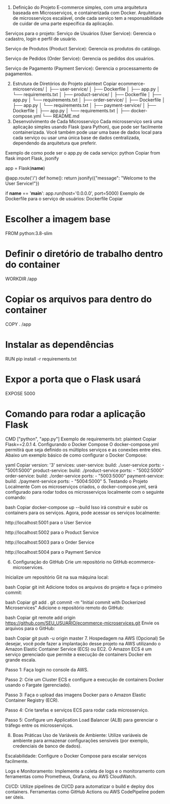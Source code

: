 1. Definição do Projeto
E-commerce simples, com uma arquitetura baseada em Microsserviços, e containerizada com Docker. Arquitetura de microsserviços escalável, onde cada serviço tem a responsabilidade de cuidar de uma parte específica da aplicação.

Serviços para o projeto:
Serviço de Usuários (User Service): Gerencia o cadastro, login e perfil de usuário.

Serviço de Produtos (Product Service): Gerencia os produtos do catálogo.

Serviço de Pedidos (Order Service): Gerencia os pedidos dos usuários.

Serviço de Pagamento (Payment Service): Gerencia o processamento de pagamentos.

2. Estrutura de Diretórios do Projeto
plaintext
Copiar
ecommerce-microservices/
│
├── user-service/
│   ├── Dockerfile
│   ├── app.py
│   └── requirements.txt
│
├── product-service/
│   ├── Dockerfile
│   ├── app.py
│   └── requirements.txt
│
├── order-service/
│   ├── Dockerfile
│   ├── app.py
│   └── requirements.txt
│
├── payment-service/
│   ├── Dockerfile
│   ├── app.py
│   └── requirements.txt
│
├── docker-compose.yml
└── README.md
3. Desenvolvimento de Cada Microsserviço
Cada microsserviço será uma aplicação simples usando Flask (para Python), que pode ser facilmente containerizada. Você também pode usar uma base de dados local para cada serviço ou usar uma única base de dados centralizada, dependendo da arquitetura que preferir.

Exemplo de como pode ser o app.py de cada serviço:
python
Copiar
from flask import Flask, jsonify

app = Flask(__name__)

@app.route('/')
def home():
    return jsonify({"message": "Welcome to the User Service!"})

if __name__ == '__main__':
    app.run(host='0.0.0.0', port=5000)
Exemplo de Dockerfile para o serviço de usuários:
Dockerfile
Copiar
# Escolher a imagem base
FROM python:3.8-slim

# Definir o diretório de trabalho dentro do container
WORKDIR /app

# Copiar os arquivos para dentro do container
COPY . /app

# Instalar as dependências
RUN pip install -r requirements.txt

# Expor a porta que o Flask usará
EXPOSE 5000

# Comando para rodar a aplicação Flask
CMD ["python", "app.py"]
Exemplo de requirements.txt:
plaintext
Copiar
Flask==2.0.1
4. Configurando o Docker Compose
O docker-compose.yml permitirá que seja definido os múltiplos serviços e as conexões entre eles. Abaixo um exemplo básico de como configurar o Docker Compose:

yaml
Copiar
version: '3'
services:
  user-service:
    build: ./user-service
    ports:
      - "5001:5000"
  product-service:
    build: ./product-service
    ports:
      - "5002:5000"
  order-service:
    build: ./order-service
    ports:
      - "5003:5000"
  payment-service:
    build: ./payment-service
    ports:
      - "5004:5000"
5. Testando o Projeto Localmente
Com os microserviços criados, o docker-compose.yml, será configurado para rodar todos os microsserviços localmente com o seguinte comando:

bash
Copiar
docker-compose up --build
Isso irá construir e subir os containers para os serviços. Agora, pode acessar os serviços localmente:

http://localhost:5001 para o User Service

http://localhost:5002 para o Product Service

http://localhost:5003 para o Order Service

http://localhost:5004 para o Payment Service

6. Configuração do GitHub
Crie um repositório no GitHub ecommerce-microservices.

Inicialize um repositório Git na sua máquina local:

bash
Copiar
git init
Adicione todos os arquivos do projeto e faça o primeiro commit:

bash
Copiar
git add .
git commit -m "Initial commit with Dockerized Microservices"
Adicione o repositório remoto do GitHub:

bash
Copiar
git remote add origin https://github.com/SEU_USUARIO/ecommerce-microservices.git
Envie os arquivos para o GitHub:

bash
Copiar
git push -u origin master
7. Hospedagem na AWS (Opcional)
Se desejar, você pode fazer a implantação desse projeto na AWS utilizando o Amazon Elastic Container Service (ECS) ou EC2. O Amazon ECS é um serviço gerenciado que permite a execução de containers Docker em grande escala.

Passo 1: Faça login no console da AWS.

Passo 2: Crie um Cluster ECS e configure a execução de containers Docker usando o Fargate (gerenciado).

Passo 3: Faça o upload das imagens Docker para o Amazon Elastic Container Registry (ECR).

Passo 4: Crie tarefas e serviços ECS para rodar cada microsserviço.

Passo 5: Configure um Application Load Balancer (ALB) para gerenciar o tráfego entre os microsserviços.

8. Boas Práticas
Uso de Variáveis de Ambiente: Utilize variáveis de ambiente para armazenar configurações sensíveis (por exemplo, credenciais de banco de dados).

Escalabilidade: Configure o Docker Compose para escalar serviços facilmente.

Logs e Monitoramento: Implemente a coleta de logs e o monitoramento com ferramentas como Prometheus, Grafana, ou AWS CloudWatch.

CI/CD: Utilize pipelines de CI/CD para automatizar o build e deploy dos containers. Ferramentas como GitHub Actions ou AWS CodePipeline podem ser úteis.

